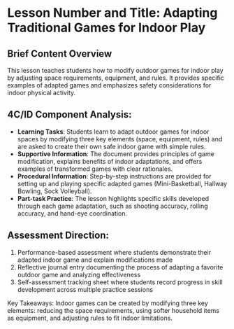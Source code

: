 # Lesson Number and Title: Adapting Traditional Games for Indoor Play

## Brief Content Overview
This lesson teaches students how to modify outdoor games for indoor play by adjusting space requirements, equipment, and rules. It provides specific examples of adapted games and emphasizes safety considerations for indoor physical activity.

## 4C/ID Component Analysis:
- **Learning Tasks**: Students learn to adapt outdoor games for indoor spaces by modifying three key elements (space, equipment, rules) and are asked to create their own safe indoor game with simple rules.
- **Supportive Information**: The document provides principles of game modification, explains benefits of indoor adaptations, and offers examples of transformed games with clear rationales.
- **Procedural Information**: Step-by-step instructions are provided for setting up and playing specific adapted games (Mini-Basketball, Hallway Bowling, Sock Volleyball).
- **Part-task Practice**: The lesson highlights specific skills developed through each game adaptation, such as shooting accuracy, rolling accuracy, and hand-eye coordination.

## Assessment Direction:
1. Performance-based assessment where students demonstrate their adapted indoor game and explain modifications made
2. Reflective journal entry documenting the process of adapting a favorite outdoor game and analyzing effectiveness
3. Self-assessment tracking sheet where students record progress in skill development across multiple practice sessions

Key Takeaways: Indoor games can be created by modifying three key elements: reducing the space requirements, using softer household items as equipment, and adjusting rules to fit indoor limitations.